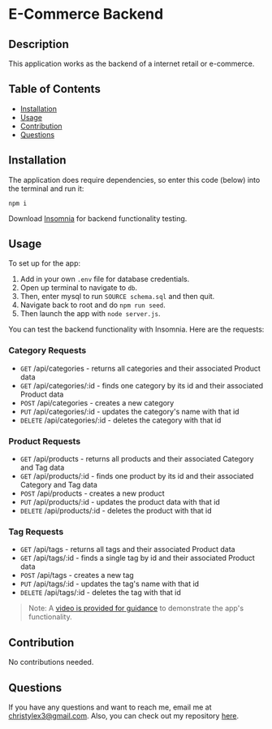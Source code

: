 # E-Commerce Backend

## Description

This application works as the backend of a internet retail or e-commerce.

## Table of Contents

* [Installation](#installation)
* [Usage](#usage)
* [Contribution](#contribution)
* [Questions](#questions)

## Installation

The application does require dependencies, so enter this code (below) into the terminal and run it:
```
npm i
```

Download [Insomnia](https://insomnia.rest/download) for backend functionality testing.

## Usage

To set up for the app:
1. Add in your own `.env` file for database credentials.
2. Open up terminal to navigate to `db`.
3. Then, enter mysql to run `SOURCE schema.sql` and then quit.
4. Navigate back to root and do `npm run seed`.
5. Then launch the app with `node server.js`.

You can test the backend functionality with Insomnia. Here are the requests:

### Category Requests
* `GET` /api/categories - returns all categories and their associated Product data
* `GET` /api/categories/:id - finds one category by its id and their associated Product data
* `POST` /api/categories - creates a new category
* `PUT` /api/categories/:id - updates the category's name with that id
* `DELETE` /api/categories/:id - deletes the category with that id

### Product Requests
* `GET` /api/products - returns all products and their associated Category and Tag data
* `GET` /api/products/:id - finds one product by its id and their  associated Category and Tag data
* `POST` /api/products - creates a new product
* `PUT` /api/products/:id - updates the product data with that id
* `DELETE` /api/products/:id - deletes the product with that id

### Tag Requests
* `GET` /api/tags - returns all tags and their associated Product data
* `GET` /api/tags/:id - finds a single tag by id and their associated Product data
* `POST` /api/tags - creates a new tag
* `PUT` /api/tags/:id - updates the tag's name with that id
* `DELETE` /api/tags/:id - deletes the tag with that id

> Note: A [video is provided for guidance]()  to demonstrate the app's functionality. 

## Contribution

No contributions needed.


## Questions

If you have any questions and want to reach me, email me at <christylex3@gmail.com>. Also, you can check out my repository [here](https://github.com/christylex3).